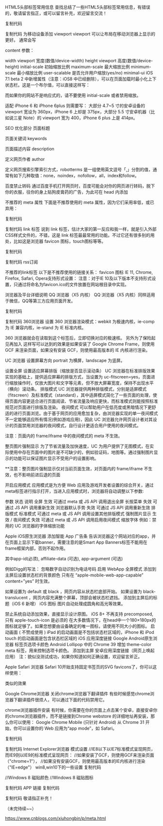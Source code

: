 HTML5头部<head>标签常用信息
查找总结了一些HTML5头部<head>标签常用信息，有错误的，敬请留言指正，或可以留言补充，欢迎留言交流！

复制代码
<!-- 字体编码 -->
<meta charset="utf-8" />

<!-- 关键字 -->
<meta name="keywords" content="" />

<!-- 说明 -->
<meta name="description" content="" />

<!-- 作者 -->
<meta name="author" content="" />

<!-- 设置文档宽度、是否缩放 -->
<meta name="viewport" content="width=device-width,initial-scale=1.0,user-scalable=no" />

<!-- 优先使用IE最新版本或chrome -->
<meta http-equiv="X-UA-Compatible" content="IE=edge,chrome=1" />

<!-- 360读取到这个标签立即钱换到极速模式 -->
<meta name="renderer" content="webkit" />

<!-- 禁止百度转码 -->
<meta http-equiv="Cache-Control" content="no-siteapp" />

<!-- UC强制竖屏 -->
<meta name="screen-orientation" content="portrait" />

<!-- QQ强制竖屏 -->
<meta name="x5-orientation" content="portrait" />

<!-- UC强制全屏 -->
<meta name="full-scerrn" content="yes" />

<!-- QQ强制全屏 -->
<meta name="x5-fullscreen" content="ture" />

<!-- QQ应用模式 -->
<meta name="x5-page-mode" content="app" />

<!-- UC应用模式 -->
<meta name="browsermode" content="application">

<!-- window phone 点亮无高光 -->
<meta name="msapplication-tap-highlight" content="no" />

<!-- 安卓设备不自动识别邮件地址 -->
<meta name="format-detection" name="email=no" />

<!-- iOS设备 -->

<!-- 添加到主屏幕的标题 -->
<meta name="apple-mobile-web-app-title" content="标题" />

<!-- 是否启用webApp全屏 -->
<meta name="apple-mobile-web-app-capable" content="yes" />

<!-- 设置状态栏的背景颜色，启用webapp模式时生效 -->
<meta name="apple-mobile-web-app-status-bar-style" content="black-translucent/black/default" />
<!-- 半透明/黑色/默认白色 -->

<!-- 禁止数字识别为电话号码 -->
<meta name="format-detection" content="telephone=no" />

<!-- 智能添加广告条 -->
<meta name="apple-itunes-app" content="app-id=myappstoreID,affiliate-data=myaffiliatedata,app-argument=myurl" /> 
复制代码
为移动设备添加 viewport
viewport 可以让布局在移动浏览器上显示的更好。 通常会写

<meta name ="viewport" content ="initial-scale=1, maximum-scale=3, minimum-scale=1, user-scalable=no"> 

<!-- `width=device-width` 会导致 iPhone 5 添加到主屏后以 WebApp 全屏模式打开页面时出现黑边 
http://bigc.at/ios-webapp-viewport-meta.orz -->
content 参数：

width viewport 宽度(数值/device-width)
height viewport 高度(数值/device-height)
initial-scale 初始缩放比例
maximum-scale 最大缩放比例
minimum-scale 最小缩放比例
user-scalable 是否允许用户缩放(yes/no)
minimal-ui iOS 7.1 beta 2 中新增属性（注意：iOS8 中已经删除），可以在页面加载时最小化上下状态栏。这是一个布尔值，可以直接这样写：
 

<meta name="viewport" content="width=device-width, initial-scale=1, minimal-ui">
 

而如果你的网站不是响应式的，请不要使用 initial-scale 或者禁用缩放。

<meta name="viewport" content="width=device-width,user-scalable=yes">
适配 iPhone 6 和 iPhone 6plus 则需要写：

<meta name="viewport" content="width=375">
<meta name="viewport" content="width=414">
大部分 4.7~5 寸的安卓设备的 viewport 宽设为 360px，iPhone 6 上却是 375px，大部分 5.5 寸安卓机器（比如说三星 Note）的 viewport 宽为 400，iPhone 6 plus 上是 414px。

SEO 优化部分
页面标题<title>标签(head 头部必须)

<title>your title</title>
 

页面关键词 keywords

<meta name="keywords" content="your keywords">
 

页面描述内容 description

<meta name="description" content="your description">
 

定义网页作者 author

<meta name="author" content="author,email address">
 

定义网页搜索引擎索引方式，robotterms 是一组使用英文逗号「,」分割的值，通常有如下几种取值：none，noindex，nofollow，all，index和follow。

<meta name="robots" content="index,follow">
 

百度禁止转码
通过百度手机打开网页时，百度可能会对你的网页进行转码，脱下你的衣服，往你的身上贴狗皮膏药的广告，为此可在 head 内添加

<meta http-equiv="Cache-Control" content="no-siteapp" />
不推荐的 meta 属性
下面是不推荐使用的 meta 属性，因为它们采用率低，或已弃用：

复制代码
<!-- 用于声明文档语言，但支持得不是很好。最好使用 <html lang=""> -->
<meta name="language" content="en">
 
<!-- Google 无视 & Bing 认为垃圾的指示器 -->
<meta name="keywords" content="你,关键字,在这里,不使用空格,而用逗号进行分隔">
<!-- 目前没有在任何搜索引擎中使用过的声明 -->
<meta name="revised" content="Sunday, July 18th, 2010, 5:15 pm">
 
<!-- 为垃圾邮件机器人收获 email 地址提供了一种简单的方式 -->
<meta name="reply-to" content="email@example.com">
 
<!-- 最好使用 <link rel="author"> 或 humans.txt 文件 -->
<meta name="author" content="name, email@example.com">
<meta name="designer" content="">
<meta name="owner" content="">
 
<!-- 告诉搜索机器人一段时间后重新访问该网页。这不支持，因为大多数搜索引擎使用随机时间间隔来重新抓取网页 -->
<meta name="revisit-after" content="7 days">
 
<!-- 在一段时间后将用户重定向到新的 URL -->
<!-- W3C 建议不要使用该标签。Google 建议使用服务器端的 301 重定向。-->
<meta http-equiv="refresh" content="300; url=https://example.com/">
 
<!-- 描述网站的主题 -->
<meta name="topic" content="">
 
<!-- 公司概要或网站目的 -->
<meta name="summary" content="">
 
<!-- 一个已废弃的标签，和关键词 meta 标签的作用相同 -->
<meta name="classification" content="business">
 
<!-- 是否是相同的 URL，年代久远且不支持 -->
<meta name="identifier-URL" content="https://example.com/">
 
<!-- 和关键词标签类似的功能 -->
<meta name="category" content="">
 
<!-- 确保你的网站在所有国家和语言中都能显示 -->
<meta name="coverage" content="Worldwide">
 
<!-- 和 coverage 标签相同 -->
<meta name="distribution" content="Global">
 
<!-- 控制在互联网上哪些用户可以访问 -->
<meta http-equiv="Pics-label" content="value"> 
 
<!-- 缓存控制 -->
<!-- 最好在服务器端配置缓存控制 -->
<meta http-equiv="Expires" content="0">
<meta http-equiv="Pragma" content="no-cache">
<meta http-equiv="Cache-Control" content="no-cache">
 
复制代码
link 标签
说到 link 标签，估计大家的第一反应和我一样，就是引入外部CSS样式文件的，不错，这是 link 标签最最常用的功能。不过它还有很多别的用处，比如这是浏览器 favicon 图标，touch图标等等。

复制代码
<!-- 有助于防止出现内容重复的问题 -->
<link rel="canonical" href="https://example.com/2010/06/9-things-to-do-before-entering-social-media.html">
 
<!-- 之前用于包含 icon 链接，但已被废弃并不再使用 -->
<link rel="shortlink" href="https://example.com/?p=42">
 
<!-- 链接到当前文档的一个 AMP HTML 版本 -->
<link rel="amphtml" href="https://example.com/path/to/amp-version.html">
 
<!-- 表明一个 CSS 样式表 -->
<link rel="stylesheet" href="https://example.com/styles.css">
 
<!-- 链接到一个指定 Web 应用程序“安装”证书的 JSON 文件 -->
<link rel="manifest" href="manifest.json">
 
<!-- 链接到文档的作者 -->
<link rel="author" href="humans.txt">
 
<!-- 指向一个适用于链接内容的版权申明 -->
<link rel="copyright" href="copyright.html">
 
<!-- 给出可能的你的另一种语言的文档位置参考 -->
<link rel="alternate" href="https://es.example.com/" hreflang="es">
 
<!-- 提供了关于作者或其他人的信息 -->
<link rel="me" href="https://google.com/profiles/thenextweb" type="text/html">
<link rel="me" href="mailto:name@example.com">
<link rel="me" href="sms:+15035550125">
 
<!-- 链接到一个文档，包含当前文档的一个归档链接 -->
<link rel="archives" href="https://example.com/2003/05/" title="May 2003">
 
<!-- 链接到层次结构中的顶级资源 -->
<link rel="index" href="https://example.com/" title="DeWitt Clinton">
 
<!-- 给出该文档的起点 -->
<link rel="start" href="https://example.com/photos/pattern_recognition_1_about/" title="Pattern Recognition 1">
 
<!-- 引导当前文档的前述资源序列 -->
<link rel="prev" href="https://example.com/opensearch/opensearch-and-openid-a-sure-way-to-get-my-attention/" 
title="OpenSearch and OpenID? A sure way to get my attention.">
 
<!-- 给出一个自我参考 - 当文档有多个可能的参考时非常有用 -->
<link rel="self" type="application/atom+xml" href="https://example.com/atomFeed.php?page=3">
 
<!-- 分别是在一系列文件中的第一个、下一个、上一个和最后一个 -->
<link rel="first" href="https://example.com/atomFeed.php">
<link rel="next" href="https://example.com/atomFeed.php?page=4">
<link rel="previous" href="https://example.com/atomFeed.php?page=2">
<link rel="last" href="https://example.com/atomFeed.php?page=147">
 
<!-- 当使用第三方服务来维护 blog 时使用 -->
<link rel="EditURI" href="https://example.com/xmlrpc.php?rsd" type="application/rsd+xml" title="RSD">
 
<!-- 当另一个 WordPress 博客链接到你的 WordPress 博客或文章时形成一个自动化的评论 -->
<link rel="pingback" href="https://example.com/xmlrpc.php">
 
<!-- 当你在自己的页面上链接到一个 url 时通知它 -->
<link rel="webmention" href="https://example.com/webmention">
 
<!-- 加载一个外部的 HTML 文件到当前 HTML 文件中 -->
<link rel="import" href="component.html">
 
<!-- 打开搜索 -->
<link rel="search" href="/open-search.xml" type="application/opensearchdescription+xml" title="Search Title">
 
<!-- Feeds -->
<link rel="alternate" href="https://feeds.feedburner.com/example" type="application/rss+xml" title="RSS">
<link rel="alternate" href="https://example.com/feed.atom" type="application/atom+xml" title="Atom 0.3">
 
<!-- 预取，预载，预浏览 -->
<link rel="dns-prefetch" href="//example.com/">
<link rel="preconnect" href="https://www.example.com/">
<link rel="prefetch" href="https://www.example.com/">
<link rel="prerender" href="https://example.com/">
<link rel="preload" href="image.png" as="image">
<!-- 更多信息：https://css-tricks.com/prefetching-preloading-prebrowsing/ -->
 
复制代码
rss订阅
<link rel="alternate" type="application/rss+xml" title="RSS" href="/rss.xml" /> <!-- 添加 RSS 订阅 -->
不推荐的link标签
以下是不推荐使用的链接关系：

<link rel="shortcut icon" href="path/to/favicon.ico">
 
<!-- 没有用的, 专有的和错误的, 详见 
https://groups.google.com/a/chromium.org/forum/#!msg/blink-dev/Y_2eFRh9BOs/gULYapoRBwAJ -->
<link rel="subresource" href="styles.css">
favicon 图标
IE 11, Chrome, Firefox, Safari, Opera支持<link>形式设置：

<link rel="icon" href="path/to/favicon-16.png" sizes="16x16" type="image/png">
<link rel="icon" href="path/to/favicon-32.png" sizes="32x32" type="image/png">
<link rel="icon" href="path/to/favicon-48.png" sizes="48x48" type="image/png">
<link rel="icon" href="path/to/favicon-62.png" sizes="62x62" type="image/png">
<link rel="icon" href="path/to/favicon-192.png" sizes="192x192" type="image/png">
注意：对于IE 10及以下版本不支持<link>形式设置，只通过将命名为favicon.ico的文件放置在网站根目录中实现。

浏览器及平台详细说明
QQ 浏览器（X5 内核）
QQ 浏览器（X5 内核）同样适用于微信，QQ等第三方应用页面开发。

复制代码
<!-- 设置锁定横屏、竖屏显示模式，portrait（横屏），landscape（竖屏）-->
<meta name="x5-orientation" content="portrait|landscape">
<!-- 设置全屏显示页面 -->
<meta name="x5-fullscreen" content="true">
<!-- 开启页面以应用模式显示（全屏显示等） -->
<meta name="x5-page-mode" content="app">
 
复制代码
360浏览器
设置 360 浏览器渲染模式：webkit 为极速内核，ie-comp 为 IE 兼容内核，ie-stand 为 IE 标准内核。

<meta name="renderer" content="webkit|ie-comp|ie-stand">
360 浏览器就会在读取到这个标签后，立即切换对应的极速核。 另外为了保险起见再加入

<meta http-equiv="X-UA-Compatible" content="IE=Edge,chrome=1">
这样写可以达到的效果是如果安装了 Google Chrome Frame，则使用 GCF 来渲染页面，如果没有安装 GCF，则使用最高版本的 IE 内核进行渲染。

UC 浏览器
设置屏幕方向
portrait 为横屏，landscape 为竖屏。

<meta name="screen-orientation" content="portrait|landscape">
设置全屏
<meta name="full-screen" content="yes">
设置适应屏幕排版（缩放是否显示滚动条）
UC 浏览器在标准排版效果实现的基础上，提供适应屏幕的排版方式，当设置为 uc-fitscreen=yes，页面进行缩放操作时，仅放大图片和文字等元素，但不放大屏幕宽度，保持不出现水平（横向）滚动条。

<meta name="viewport" content="uc-fitscreen=no|yes">
排版模式
UC 浏览器提供两种排版模式，分别是适屏模式（fitscreen）及标准模式（standard），其中适屏模式简化了一些页面的处理，使得页面内容更适合进行页面阅读、节省流量及响应更快，而标准模式则能按照标准规范对页面进行排版及渲染。

<meta name="layoutmode" content="fitscreen|standard">
夜间模式
可以帮助用户在低亮度或黑暗情况下更舒适的进行页面浏览。由于基于网页的应用愈加复杂，由浏览器实现的单一夜间模式不一定能够适应所有情况(例如游戏应用)，因此 UC 浏览器允许网页设计者对其设计的页面禁用浏览器的夜间模式，自行设计更适合用户使用的夜间模式。

注意：页面内的 frame/iframe 中的夜间模式的 meta 不生效。

<meta name="nightmode" content="enable|disable">
整页图片强制显示
为了节省流量及加快速度，UC 为用户提供了无图模式，在实际使用中存在页面中的图片是不可缺少的，例如验证码，地图等。通过强制图片显示的功能可以保证图片显示不受用户的设置影响。

**注意：整页图片强制显示仅对当前页面生效，对页面内的 frame/iframe 不生效，也不影响前进后退的页面

<meta name="imagemode" content="force">
开启应用模式
<meta name="browsermode" content="application">
应用模式是为方便 Web 应用及游戏开发者设置的综合开关，通过meta标签进行指示打开，当进入应用模式时，浏览器将自动调整以下参数:

参数	状态	说明
全屏	生效	可通过 meta 或 JS API 调用退出全屏
长按菜单	失效	可通过 JS API 调用重新生效
浏览器默认手势	失效	可通过 JS API 调用重新生效
排版模式	标准模式	可通过 meta 或 JS API 调用设置其他排版模式
强制图片显示	生效	/
夜间模式	失效	可通过 meta 或 JS API 调用启用夜间模式
缩放字体
例如：禁用的 UC 浏览器的字体缩放功能

<meta name="wap-font-scale" content="no">
Apple iOS原生浏览器
添加智能 App 广告条
告诉浏览器这个网站对应的app，并在页面上显示下载banner，需要注意的是Smart App Banners标签不能用在frame框架内部，否则不起作用。

其中app-id(必须), affiliate-data (可选), app-argument (可选)

<meta name="apple-itunes-app" content="app-id=APP_ID,affiliate-data=AFFILIATE_ID,app-argument=SOME_TEXT">
例如Digg的写法：

<meta name="apple-itunes-app" content="app-id=362872995, affiliate-data=bevbOqLt02I, app-argument=digg://">
忽略数字自动识别为电话号码
<meta name="format-detection" content="telephone=no">
启用 WebApp 全屏模式
<meta name="apple-mobile-web-app-capable" content="yes">
添加到主屏后设置状态栏的背景颜色
<meta name="apple-mobile-web-app-status-bar-style" content="black">
只有在 “apple-mobile-web-app-capable” content=”yes” 时生效。

如果设置为 default 或 black ，网页内容从状态栏底部开始。
如果设置为 black-translucent ，网页内容充满整个屏幕，顶部会被状态栏遮挡。
添加到主屏后的标题（iOS 6 新增）
<meta name="apple-mobile-web-app-title" content="App Title">
iOS 图标
图片自动处理成圆角和高光等效果。

<link rel="apple-touch-icon" href="path/to/apple-touch-icon.png">
禁止系统自动添加效果，直接显示设计原图。

<link rel="apple-touch-icon-precomposed" href="path/to/apple-touch-icon-precomposed.png">
iOS 8+ 不再支持 precomposed, 只有 apple-touch-icon 是必须的
在大多数情况下，在head中一个180×180px的图标就足够了。如果您想要由设备确定的唯一图标，请使用不同大小的图标。

<link rel="apple-touch-icon" sizes="57x57" href="path/to/icon@57.png">
<link rel="apple-touch-icon" sizes="72x72" href="path/to/icon@72.png">
<link rel="apple-touch-icon" sizes="114x114" href="path/to/icon@114.png">
<link rel="apple-touch-icon" sizes="144x144" href="path/to/icon@144.png">
启动画面 ( 不赞成使用 )
iPad 的启动画面是不包括状态栏区域的，iPhone 和 iPod touch 的启动画面是包含状态栏区域的

<link rel="apple-touch-startup-image" href="path/to/startup.png">
iOS 应用深度链接
<meta name="apple-itunes-app" content="app-id=APP-ID, app-argument=http/url-sample.com">
<link rel="alternate" href="ios-app://APP-ID/http/url-sample.com">
Google Android原生浏览器
标签页选项卡颜色
Android Lollipop 中的 Chrome 39 增加 theme-color meta 标签，用来控制选项卡颜色。

<meta name="theme-color" content="#db5945">
添加到主屏
<!-- 添加到主屏 -->
<meta name="mobile-web-app-capable" content="yes">
安卓应用深度链接（网页上唤起应用）
<!-- Android app deep linking -->
<meta name="google-play-app" content="app-id=package-name">
<link rel="alternate" href="android-app://package-name/http/url-sample.com">
注：貌似没测试成功，如果你知道如何正确设置，欢迎留言斧正。

Apple Safari 浏览器
Safari 10开始支持固定书签页的SVG favicons了，你可以这样使用：

<!-- Pinned Site -->
<link rel="mask-icon" href="path/to/icon.svg" color="red">
类似的效果

Google Chrome浏览器
关闭chrome浏览器下翻译插件
有些时候感觉chrome浏览器下翻译插件很烦人，可以通过下面的代码禁用它。

<meta name="google" value="notranslate" /> 
chrome浏览器插件安装
有时候，你需要在你的页面上点击某个安卓，直接安卓你的chrome浏览器插件，而不是链接到Chrome webstore 的详细地址再安装，那么你可以使用：

<link rel="chrome-webstore-item" href="https://chrome.google.com/webstore/detail/APP_ID">
Google Chrome Mobile (只针对 Android)
从 Chrome 31 开始，你可以设置你的 Web 应用为“app mode”，如 Safari。

复制代码
<!-- 链接到一个 manifest 并定义 manifest 的元数据。-->
<!-- manifest.json 中的例子也可以通过以下链接找到。-->
<link rel="manifest" href="manifest.json">
 
<!-- 定义你的网页为 Web 应用 -->
<meta name="mobile-web-app-capable" content="yes">
 
<!-- 第一个是官方推荐格式。-->
<link rel="icon" sizes="192x192" href="nice-highres.png">
<link rel="icon" sizes="128x128" href="niceicon.png">
<!-- 所有带 apple 前缀的格式已废弃，所以不要使用它们。-->
<link rel="apple-touch-icon" sizes="128x128" href="niceicon.png">
<link rel="apple-touch-icon-precomposed" sizes="128x128" href="niceicon.png">
 
复制代码
Internet Explorer浏览器
模式设置
//IE8以下以IE7标准模式呈现网页，而IE9则以IE9的标准模式呈现网页：
<meta http-equiv="X-UA-Compatible" content="IE=EmulateIE7; IE=EmulateIE9">
//如果安装了GCF，则使用GCF来渲染页面（"chrome=1"），
//如果没有安装GCF，则使用最高版本的IE内核进行渲染（"IE=edge"）
<meta http-equiv="x-ua-compatible" content="ie=edge">
win8,win10下的一些设置
复制代码
<meta http-equiv="cleartype" content="on">
<meta name="skype_toolbar" content="skype_toolbar_parser_compatible">
 
<!-- 
Disable link highlighting on IE 10 on Windows Phone 具体说明查看：
https://blogs.windows.com/buildingapps/2012/11/15/adapting-your-webkit-optimized-site-for-internet-explorer-10/-->
<meta name="msapplication-tap-highlight" content="no"> 
<!-- 
Pinned sites
具体说明查看：https://msdn.microsoft.com/en-us/library/dn255024(v=vs.85).aspx-->
<meta name="application-name" content="Contoso Pinned Site Caption">
<meta name="msapplication-tooltip" content="Example Tooltip Text">
<meta name="msapplication-starturl" content="/">
<meta name="msapplication-config" content="http://example.com/browserconfig.xml">
<meta name="msapplication-allowDomainApiCalls" content="true">
<meta name="msapplication-allowDomainMetaTags" content="true">
<meta name="msapplication-badge" content="frequency=30; polling-uri=http://example.com/id45453245/polling.xml">
<meta name="msapplication-navbutton-color" content="#FF3300">
<meta name="msapplication-notification" content="frequency=60;polling-uri=http://example.com/livetile">
<meta name="msapplication-square150x150logo" content="path/to/logo.png">
<meta name="msapplication-square310x310logo" content="path/to/largelogo.png">
<meta name="msapplication-square70x70logo" content="path/to/tinylogo.png">
<meta name="msapplication-wide310x150logo" content="path/to/widelogo.png">
<meta name="msapplication-task" 
content="name=Check Order Status;action-uri=./orderStatus.aspx?src=IE9;icon-uri=./favicon.ico">
<meta name="msapplication-task-separator" content="1">
//Windows 8 磁贴颜色
<meta name="msapplication-TileColor" content="#FF3300">
//Windows 8 磁贴图标
<meta name="msapplication-TileImage" content="path/to/tileimage.jpg">
<meta name="msapplication-window" content="width=1024;height=768">
 
复制代码
APP 链接
复制代码
<!-- iOS -->
<meta property="al:ios:url" content="applinks://docs">
<meta property="al:ios:app_store_id" content="12345">
<meta property="al:ios:app_name" content="App Links">
<!-- Android -->
<meta property="al:android:url" content="applinks://docs">
<meta property="al:android:app_name" content="App Links">
<meta property="al:android:package" content="org.applinks">
<!-- Web Fallback -->
<meta property="al:web:url" content="http://applinks.org/documentation">
<!-- More info: http://applinks.org/documentation/ -->
 
复制代码
敬请指正补充！

（未完待续~~）


https://www.cnblogs.com/xiuhongbin/p/meta.html